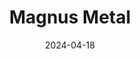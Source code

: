 ---  
layout: startup_page  
title: "Magnus Metal"  
id: "magnusmetal.com"  
permalink: "/magnusmetalmagnusmetal.com04182024/"  
website: "https://www.magnusmetal.com/"  
funding_round: "Series B"  
funding_amount: "$74M"  
investors: "Entrée Capital, Target Global, Caterpillar Ventures, Tal Ventures, Deep Insight Ventures, Awz Ventures, Lumir Ventures, Discount Capital, Lip Ventures, Cresson Management, Next Gear Fund, Essentia Venture Capital"  
about: "Magnus Metal is revolutionizing the metal casting industry with its Digital Casting™ technology, combining additive manufacturing with traditional casting methods. This innovative approach streamlines supply chains, reduces costs and environmental impact, and produces higher-quality parts. The company serves Fortune 100 customers and leading OEM manufacturers."  
markets: "Manufacturing, Additive Manufacturing, Metal Alloys"  
hq: "Tel Aviv, Tel Aviv, Israel"  
founded_year: "2017"  
linkedin: "https://il.linkedin.com/company/magnusmetal"  
twitter: ""  
instagram: ""  
facebook: ""  
crunchbase: "https://www.crunchbase.com/organization/magnusmetal"  
pitchbook: "https://pitchbook.com/profiles/company/433199-80"  

date_display: "18-Apr-2024"  
date: "2024-04-18"

# SEO Optimization  
meta_title: "Magnus Metal - Series B Funding ($74M)"  
meta_description: "Magnus Metal, Magnus Metal is revolutionizing the metal casting industry with its Digital Casting™ technology, combining additive manufacturing with traditional cas..."  
meta_keywords: "Magnus Metal, Manufacturing, Additive Manufacturing, Metal Alloys, Series B funding"  
canonical_url: "https://startup.projectstartups.com/magnusmetalmagnusmetal.com04182024/"  
---